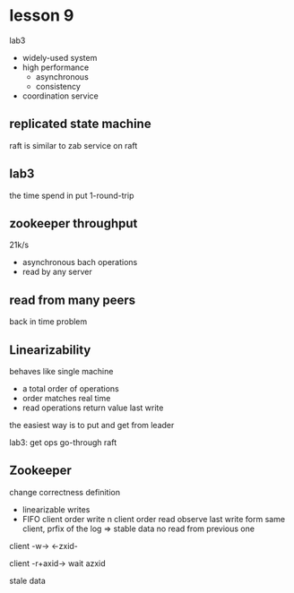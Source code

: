 # lesson 9

lab3

- widely-used system
- high performance
  - asynchronous
  - consistency
- coordination service

## replicated state machine

raft is similar to zab
service on raft

## lab3

the time spend in put
1-round-trip

## zookeeper throughput

21k/s

- asynchronous bach operations
- read by any server

## read from many peers

back in time problem

## Linearizability

behaves like single machine

- a total order of operations
- order matches real time
- read operations return value last write

the easiest way is to put and get from leader

lab3:
get ops go-through raft

## Zookeeper

change correctness definition

- linearizable writes
- FIFO client order
  write n client order
  read observe last write form same client, prfix of the log => stable data
  no read from previous one

client -w->    <-zxid-

client -r+axid->    wait azxid

stale data